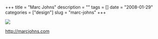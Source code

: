 +++
title = "Marc Johns"
description = ""
tags = []
date = "2008-01-29"
categories = ["design"]
slug = "marc-johns"
+++


 

  <div id="screens-thumbs" class="clearfix">
    <div class="txt-center" id="design-submission"><a href="http://marcjohns.com/"><img id='bluga-thumbnail-1044' class='bluga-thumbnail large' src='http://media.konigi.com/bluga/
wt47f281d6b5f1a_0.jpg'/></a></div>  
  </div>   
<p><a href="http://marcjohns.com/">http://marcjohns.com</a></p>




